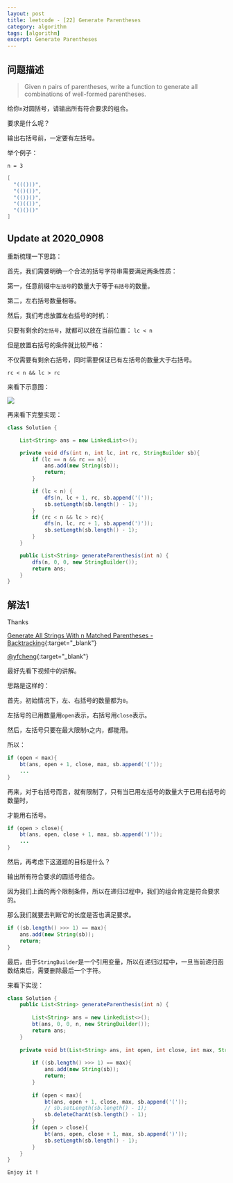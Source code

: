 ```yaml
---
layout: post
title: leetcode - [22] Generate Parentheses
category: algorithm
tags: [algorithm]
excerpt: Generate Parentheses
---
```


## 问题描述  

> Given n pairs of parentheses, write a function to generate all combinations of well-formed parentheses.  

给你`n`对圆括号，请输出所有符合要求的组合。  

要求是什么呢？  

输出右括号前，一定要有左括号。  


举个例子：  

`n = 3`

``` java
[
  "((()))",
  "(()())",
  "(())()",
  "()(())",
  "()()()"
]
```


## Update at 2020_0908  

重新梳理一下思路：  

首先，我们需要明确一个合法的括号字符串需要满足两条性质：  

第一，任意前缀中`左括号`的数量大于等于`右括号`的数量。  

第二，左右括号数量相等。   

然后，我们考虑放置左右括号的时机：  

只要有剩余的`左括号`，就都可以放在当前位置： `lc < n`  

但是放置右括号的条件就比较严格：  

不仅需要有剩余右括号，同时需要保证已有左括号的数量大于右括号。   

`rc < n && lc > rc`  

来看下示意图：  

![](https://yyc-images.oss-cn-beijing.aliyuncs.com/leetcode_22_2020_0908.png)  


再来看下完整实现：  


``` java
class Solution {

    List<String> ans = new LinkedList<>();

    private void dfs(int n, int lc, int rc, StringBuilder sb){
        if (lc == n && rc == n){
            ans.add(new String(sb));
            return;
        }

        if (lc < n) {
            dfs(n, lc + 1, rc, sb.append('('));
            sb.setLength(sb.length() - 1);
        }
        if (rc < n && lc > rc){
            dfs(n, lc, rc + 1, sb.append(')'));
            sb.setLength(sb.length() - 1);
        }
    }

    public List<String> generateParenthesis(int n) {
        dfs(n, 0, 0, new StringBuilder());
        return ans;
    }
}
```



## 解法1  

Thanks  

[Generate All Strings With n Matched Parentheses - Backtracking](https://www.youtube.com/watch?v=sz1qaKt0KGQ){:target="_blank"}  

[@yfcheng](https://leetcode.com/problems/generate-parentheses/discuss/10100/Easy-to-understand-Java-backtracking-solution){:target="_blank"}

最好先看下视频中的讲解。  

思路是这样的：  

首先，初始情况下，左、右括号的数量都为`0`。  

左括号的已用数量用`open`表示，右括号用`close`表示。  

然后，左括号只要在最大限制`n`之内，都能用。  

所以：  

``` java
if (open < max){
    bt(ans, open + 1, close, max, sb.append('('));
    ...
}
```

再来，对于右括号而言，就有限制了，只有当已用左括号的数量大于已用右括号的数量时，  

才能用右括号。  

``` java
if (open > close){
    bt(ans, open, close + 1, max, sb.append(')'));
    ...
}
```

然后，再考虑下这道题的目标是什么？  

输出所有符合要求的圆括号组合。  

因为我们上面的两个限制条件，所以在递归过程中，我们的组合肯定是符合要求的。  

那么我们就要去判断它的长度是否也满足要求。  

``` java
if ((sb.length() >>> 1) == max){
    ans.add(new String(sb));
    return;
}
```

最后，由于`StringBuilder`是一个引用变量，所以在递归过程中，一旦当前递归函数结束后，需要删除最后一个字符。  


来看下实现：  


``` java
class Solution {
    public List<String> generateParenthesis(int n) {
        
        List<String> ans = new LinkedList<>();
        bt(ans, 0, 0, n, new StringBuilder());
        return ans;
    }
    
    private void bt(List<String> ans, int open, int close, int max, StringBuilder sb){
        
        if ((sb.length() >>> 1) == max){
            ans.add(new String(sb));
            return;
        }
        
        if (open < max){
            bt(ans, open + 1, close, max, sb.append('('));
            // sb.setLength(sb.length() - 1);
            sb.deleteCharAt(sb.length() - 1);
        }
        if (open > close){
            bt(ans, open, close + 1, max, sb.append(')'));
            sb.setLength(sb.length() - 1);
        }
    }
}
```

`Enjoy it ! `